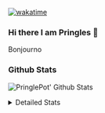 [![wakatime](https://wakatime.com/badge/user/abd317df-612e-44b4-8787-15db7b574b2f.svg)](https://wakatime.com/@abd317df-612e-44b4-8787-15db7b574b2f)
### Hi there I am Pringles 👋

Bonjourno

### Github Stats
![PringlePot' Github Stats](https://github-readme-stats.vercel.app/api?username=PringlePot&show_icons=true&theme=dark&count_private=true)

<details>
  <summary>Detailed Stats</summary>
    
<!--START_SECTION:waka-->
![Code Time](http://img.shields.io/badge/Code%20Time-428%20hrs%2042%20mins-blue)

![Profile Views](http://img.shields.io/badge/Profile%20Views-8-blue)

![Lines of code](https://img.shields.io/badge/From%20Hello%20World%20I%27ve%20Written-110%20Thousand%20lines%20of%20code-blue)

**🐱 My GitHub Data** 

> 🏆 167 Contributions in the Year 2022
 > 
> 📦 90.6 kB Used in GitHub's Storage 
 > 
> 💼 Opted to Hire
 > 
> 📜 10 Public Repositories 
 > 
> 🔑 11 Private Repositories  
 > 
**I'm an Early 🐤** 

```text
🌞 Morning    143 commits    ████░░░░░░░░░░░░░░░░░░░░░   17.92% 
🌆 Daytime    322 commits    ██████████░░░░░░░░░░░░░░░   40.35% 
🌃 Evening    333 commits    ██████████░░░░░░░░░░░░░░░   41.73% 
🌙 Night      0 commits      ░░░░░░░░░░░░░░░░░░░░░░░░░   0.0%

```
📅 **I'm Most Productive on Sunday** 

```text
Monday       167 commits    █████░░░░░░░░░░░░░░░░░░░░   20.93% 
Tuesday      72 commits     ██░░░░░░░░░░░░░░░░░░░░░░░   9.02% 
Wednesday    87 commits     ██░░░░░░░░░░░░░░░░░░░░░░░   10.9% 
Thursday     103 commits    ███░░░░░░░░░░░░░░░░░░░░░░   12.91% 
Friday       58 commits     █░░░░░░░░░░░░░░░░░░░░░░░░   7.27% 
Saturday     135 commits    ████░░░░░░░░░░░░░░░░░░░░░   16.92% 
Sunday       176 commits    █████░░░░░░░░░░░░░░░░░░░░   22.06%

```


📊 **This Week I Spent My Time On** 

```text
⌚︎ Time Zone: Europe/Amsterdam

💬 Programming Languages: 
TypeScript               12 hrs 21 mins      ████████████░░░░░░░░░░░░░   48.58% 
Go                       9 hrs 59 mins       █████████░░░░░░░░░░░░░░░░   39.25% 
CSS                      1 hr 33 mins        █░░░░░░░░░░░░░░░░░░░░░░░░   6.1% 
HTML                     37 mins             ░░░░░░░░░░░░░░░░░░░░░░░░░   2.46% 
Text                     16 mins             ░░░░░░░░░░░░░░░░░░░░░░░░░   1.09%

🔥 Editors: 
WebStorm                 13 hrs 21 mins      █████████████░░░░░░░░░░░░   52.52% 
GoLand                   11 hrs 51 mins      ███████████░░░░░░░░░░░░░░   46.6% 
Sublime Text             13 mins             ░░░░░░░░░░░░░░░░░░░░░░░░░   0.88%

🐱‍💻 Projects: 
Frontend                 13 hrs 33 mins      █████████████░░░░░░░░░░░░   53.26% 
Backend                  9 hrs 55 mins       █████████░░░░░░░░░░░░░░░░   39.03% 
Viewer                   1 hr 57 mins        ██░░░░░░░░░░░░░░░░░░░░░░░   7.71%

💻 Operating System: 
Windows                  25 hrs 13 mins      ████████████████████████░   99.12% 
Mac                      13 mins             ░░░░░░░░░░░░░░░░░░░░░░░░░   0.88%

```

**I Mostly Code in Java** 

```text
Java                     7 repos             ███████████░░░░░░░░░░░░░░   43.75% 
JavaScript               2 repos             ███░░░░░░░░░░░░░░░░░░░░░░   12.5% 
TypeScript               2 repos             ███░░░░░░░░░░░░░░░░░░░░░░   12.5% 
Python                   1 repo              █░░░░░░░░░░░░░░░░░░░░░░░░   6.25% 
Kotlin                   1 repo              █░░░░░░░░░░░░░░░░░░░░░░░░   6.25%

```


**Timeline**

![Chart not found](https://raw.githubusercontent.com/PringlePot/PringlePot/main/charts/bar_graph.png) 


 Last Updated on 19/02/2022 00:45:40 UTC
<!--END_SECTION:waka-->

</details>
